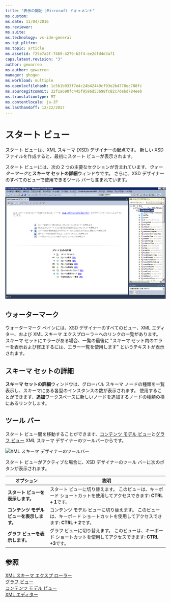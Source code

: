 ```yaml
---
title: "表示の開始 |Microsoft ドキュメント"
ms.custom: 
ms.date: 11/04/2016
ms.reviewer: 
ms.suite: 
ms.technology: vs-ide-general
ms.tgt_pltfrm: 
ms.topic: article
ms.assetid: f25e7a2f-7469-4279-b2f4-ee2dfd4d3af1
caps.latest.revision: "3"
author: gewarren
ms.author: gewarren
manager: ghogen
ms.workload: multiple
ms.openlocfilehash: 1c5b1b933f7e4c24b42449cf93e2b4778ec788fc
ms.sourcegitcommit: 32f1a690fc445f9586d53698fc82c7debd784eeb
ms.translationtype: MT
ms.contentlocale: ja-JP
ms.lasthandoff: 12/22/2017
---
```

# <a name="start-view"></a>スタート ビュー
スタート ビューは、XML スキーマ (XSD) デザイナーの起点です。 新しい XSD ファイルを作成すると、最初にスタート ビューが表示されます。  
  
 スタート ビューには、次の 2 つの主要なセクションが含まれています、*ウォーターマーク*と**スキーマ セットの詳細**ウィンドウです。 さらに、XSD デザイナーのすべてのビューで使用できるツール バーも含まれています。  
  
 ![XML スキーマ デザイナーのスタート ビュー](../xml-tools/media/xsddesigner_startview.gif "XSDDesigner_StartView")  
  
## <a name="watermark"></a>ウォーターマーク  
 ウォーターマーク ペインには、XSD デザイナーのすべてのビュー、XML エディター、および XML スキーマ エクスプローラーへのリンクの一覧があります。 スキーマ セットにエラーがある場合、一覧の最後に "スキーマ セット内のエラーを表示および修正するには、エラー一覧を使用します" というテキストが表示されます。  
  
## <a name="schema-set-details"></a>スキーマ セットの詳細  
 **スキーマ セットの詳細**ウィンドウは、グローバル スキーマ ノードの種類を一覧表示し、スキーマにある各型のインスタンスの数が表示されます。 使用することができます、**追加**ワークスペースに新しいノードを追加するノードの種類の横にあるリンクします。  
  
## <a name="toolbar"></a>ツール バー  
 スタート ビュー間を移動することができます、[コンテンツ モデル ビュー](../xml-tools/content-model-view.md)と[グラフ ビュー](../xml-tools/graph-view.md) XML スキーマ デザイナーのツールバーからです。  
  
 ![XML スキーマ デザイナーのツールバー](../xml-tools/media/xsdstartviewtoolbar.gif "XSDStartViewToolbar")  
  
 スタート ビューがアクティブな場合に、XSD デザイナーのツール バーに次のボタンが表示されます。  
  
|オプション|説明|  
|------------|-----------------|  
|**スタート ビューを表示します。**|スタート ビューに切り替えます。 このビューは、キーボード ショートカットを使用してアクセスできます: **CTRL + 1**です。|  
|**コンテンツ モデル ビューを表示します。**|コンテンツ モデル ビューに切り替えます。 このビューは、キーボード ショートカットを使用してアクセスできます: **CTRL + 2**です。|  
|**グラフ ビューを表示します。**|グラフ ビューに切り替えます。 このビューは、キーボード ショートカットを使用してアクセスできます: **CTRL +3**です。|  
  
## <a name="see-also"></a>参照  
 [XML スキーマ エクスプ ローラー](../xml-tools/xml-schema-explorer.md)   
 [グラフ ビュー](../xml-tools/graph-view.md)   
 [コンテンツ モデル ビュー](../xml-tools/content-model-view.md)   
 [XML エディター](../xml-tools/xml-editor.md)